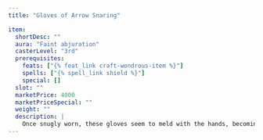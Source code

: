 ```yaml
---
title: "Gloves of Arrow Snaring"

item:
  shortDesc: ""
  aura: "Faint abjuration"
  casterLevel: "3rd"
  prerequisites:
    feats: ["{% feat_link craft-wondrous-item %}"]
    spells: ["{% spell_link shield %}"]
    special: []
  slot: ""
  marketPrice: 4000
  marketPriceSpecial: ""
  weight: ""
  description: |
    Once snugly worn, these gloves seem to meld with the hands, becoming almost invisible. Twice per day, the wearer can act as if he had the Snatch Arrows feat, even if he does not meet the prerequisites for it. Both gloves must be worn for the magic to be effective. At least one hand must be free to take advantage of the magic.
---
```

